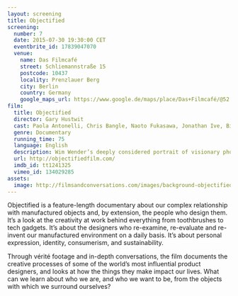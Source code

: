 ```yaml
---
layout: screening
title: Objectified
screening:
  number: 7
  date: 2015-07-30 19:30:00 CET
  eventbrite_id: 17839047070
  venue:
    name: Das Filmcafé
    street: Schliemannstraße 15
    postcode: 10437
    locality: Prenzlauer Berg
    city: Berlin
    country: Germany
    google_maps_url: https://www.google.de/maps/place/Das+Filmcafé/@52.543592,13.41985,17z/data=!4m6!1m3!3m2!1s0x47a84dff985f5863:0x6730066f8aa942d6!2sDas+Filmcafé!3m1!1s0x47a84dff985f5863:0x6730066f8aa942d6
film:
  title: Objectified
  director: Gary Hustwit
  cast: Paola Antonelli, Chris Bangle, Naoto Fukasawa, Jonathan Ive, Bill Moggridge, Marc Newson, Dieter Rams, Karim Rashid
  genre: Documentary
  running_time: 75
  language: English
  description: Wim Wender’s deeply considered portrait of visionary photographer, Sebastião Salgado.
  url: http://objectifiedfilm.com/
  imdb_id: tt1241325
  vimeo_id: 134029285
assets:
  image: http://filmsandconversations.com/images/background-objectified.png
---
```

Objectified is a feature-length documentary about our complex relationship with manufactured objects and, by extension, the people who design them.  It’s a look at the creativity at work behind everything from toothbrushes to tech gadgets.  It’s about the designers who re-examine, re-evaluate and re-invent our manufactured environment on a daily basis.  It’s about personal expression, identity, consumerism, and sustainability.

Through vérité footage and in-depth conversations, the film documents the creative processes of some of the world’s most influential product designers, and looks at how the things they make impact our lives.  What can we learn about who we are, and who we want to be, from the objects with which we surround ourselves?
